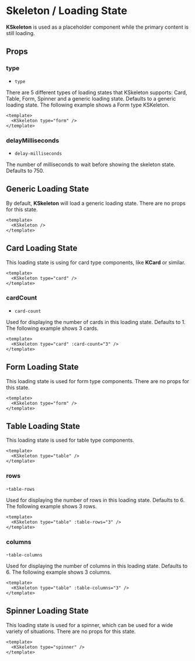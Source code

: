# Skeleton / Loading State

**KSkeleton** is used as a placeholder component while the primary content is still loading.

## Props
### type
- `type`

There are 5 different types of loading states that KSkeleton supports: Card, Table, Form, Spinner and a generic loading state. Defaults to a generic loading state. The following example shows a Form type KSKeleton.

<template>
  <KSkeleton type="form" />
</template>

```vue
<template>
  <KSkeleton type="form" />
</template>
```

### delayMilliseconds
- `delay-milliseconds`

The number of milliseconds to wait before showing the skeleton state. Defaults to 750.

## Generic Loading State
By default, **KSkeleton** will load a generic loading state. There are no props for this state.

<template>
  <KSkeleton />
</template>

```vue
<template>
  <KSkeleton />
</template>
```

## Card Loading State
This loading state is using for card type components, like **KCard** or similar.

<template>
  <KSkeleton type="card" />
</template>

```vue
<template>
  <KSkeleton type="card" />
</template>
```

### cardCount
- `card-count`

Used for displaying the number of cards in this loading state. Defaults to 1. The following example shows 3 cards.

<template>
  <KSkeleton type="card" :card-count="3" />
</template>

```vue
<template>
  <KSkeleton type="card" :card-count="3" />
</template>
```

## Form Loading State
This loading state is used for form type components. There are no props for this state.

<template>
  <KSkeleton type="form" />
</template>

```vue
<template>
  <KSkeleton type="form" />
</template>
```

## Table Loading State
This loading state is used for table type components.

<template>
  <KSkeleton type="table" />
</template>

```vue
<template>
  <KSkeleton type="table" />
</template>
```

### rows
-`table-rows`

Used for displaying the number of rows in this loading state. Defaults to 6. The following example shows 3 rows.

<template>
  <KSkeleton type="table" :table-rows="3" />
</template>

```vue
<template>
  <KSkeleton type="table" :table-rows="3" />
</template>
```

### columns
-`table-columns`

Used for displaying the number of columns in this loading state. Defaults to 6. The following example shows 3 columns.

<template>
  <KSkeleton type="table" :table-columns="3" />
</template>

```vue
<template>
  <KSkeleton type="table" :table-columns="3" />
</template>
```

## Spinner Loading State
This loading state is used for a spinner, which can be used for a wide variety of situations. There are no props for this state.

<template>
  <KSkeleton type="spinner" />
</template>

```vue
<template>
  <KSkeleton type="spinner" />
</template>
```
